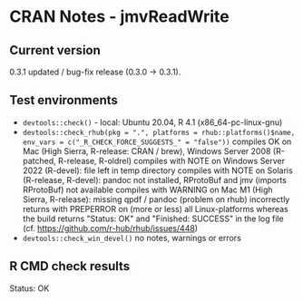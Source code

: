 # CRAN Notes - jmvReadWrite

## Current version
0.3.1
updated / bug-fix release (0.3.0 -> 0.3.1).

## Test environments
* ``devtools::check()`` - local: Ubuntu 20.04, R 4.1 (x86_64-pc-linux-gnu)
* ``devtools::check_rhub(pkg = ".", platforms = rhub::platforms()$name, env_vars = c("_R_CHECK_FORCE_SUGGESTS_" = "false"))``
  compiles OK on Mac (High Sierra, R-release: CRAN / brew), Windows Server 2008 (R-patched, R-release, R-oldrel)
  compiles with NOTE on Windows Server 2022 (R-devel): file left in temp directory
  compiles with NOTE on Solaris (R-release, R-devel): pandoc not installed, RProtoBuf and jmv (imports RProtoBuf) not available
  compiles with WARNING on Mac M1 (High Sierra, R-release): missing qpdf / pandoc (problem on rhub)
  incorrectly returns with PREPERROR on (more or less) all Linux-platforms whereas the build returns "Status: OK" and "Finished: SUCCESS" in the log file (cf. https://github.com/r-hub/rhub/issues/448)
* ``devtools::check_win_devel()``
  no notes, warnings or errors

## R CMD check results
Status: OK
